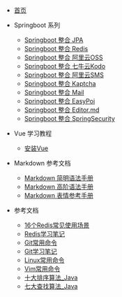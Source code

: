 <!-- 这是一个目录页面 -->
* [首页](home.md)

* Springboot 系列
  * [Springboot 整合 JPA](./mdPages/Springboot/Springboot_Jpa.md)
  * [Springboot 整合 Redis](./mdPages/Springboot/Springboot_Redis.md)
  * [Springboot 整合 阿里云OSS](./mdPages/Springboot/Springboot_Alicloud_OSS.md)
  * [Springboot 整合 七牛云Kodo](./mdPages/Springboot/Springboot_Qiniu_Kodo.md)
  * [Springboot 整合 阿里云SMS](./mdPages/Springboot/Springboot_Alicloud_Sms.md)
  * [Springboot 整合 Kaptcha](./mdPages/Springboot/Springboot_Kaptcha.md)
  * [Springboot 整合 Mail](./mdPages/Springboot/Springboot_Mail.md)
  * [Springboot 整合 EasyPoi](./mdPages/Springboot/Springboot_EasyPoi.md)
  * [Springboot 整合 Editor.md](./mdPages/Springboot/Springboot_EditorMd.md)
  * [Springboot 整合 SpringSecurity](./mdPages/Springboot/Springboot_SpringSecurity.md)
  
* Vue 学习教程  
  * [安装Vue](./mdPages/Vue/Vue_install.md)

* Markdown 参考文档
  * [Markdown 简明语法手册](./mdPages/Markdown/Markdown_simple_docs.md)
  * [Markdown 高阶语法手册](./mdPages/Markdown/Markdown_snior_docs.md)
  * [Markdown 表情参考手册](./mdPages/Markdown/Markdown_emoji_docs.md)

* 参考文档
  * [16个Redis常见使用场景](./mdPages/ReferenceDoc/16个Redis常见使用场景.md)
  * [Redis学习笔记](./mdPages/ReferenceDoc/Redis_study_notes.md)
  * [Git常用命令](./mdPages/ReferenceDoc/Git_command.md)
  * [Git学习笔记](./mdPages/ReferenceDoc/Git_study_notes.md)
  * [Linux常用命令](./mdPages/ReferenceDoc/Linux_command.md)
  * [Vim常用命令](./mdPages/ReferenceDoc/Vim_docs.md)
  * [十大排序算法_Java](./mdPages/ReferenceDoc/Sorting_algorithm.md)
  * [七大查找算法_Java](./mdPages/ReferenceDoc/Search_algorithm.md)
 

